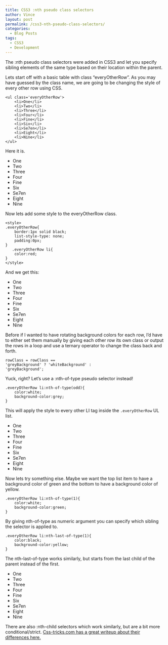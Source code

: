 ```yaml
---
title: CSS3 :nth pseudo class selectors
author: Vince
layout: post
permalink: /css3-nth-pseudo-class-selectors/
categories:
  - Blog Posts
tags:
  - CSS3
  - Development
---
```

The :nth pseudo class selectors were added in CSS3 and let you specify sibling elements of the same type based on their location within the parent.

Lets start off with a basic table with class &#8220;everyOtherRow&#8221;. As you may have guessed by the class name, we are going to be changing the style of every other row using CSS.

    <ul class='everyOtherRow'>
        <li>One</li>
        <li>Two</li>
        <li>Three</li>
        <li>Four</li>
        <li>Fine</li>
        <li>Six</li>
        <li>Se7en</li>
        <li>Eight</li>
        <li>Nine</li>
    </ul>
    

Here it is.

  * One
  * Two
  * Three
  * Four
  * Fine
  * Six
  * Se7en
  * Eight
  * Nine

Now lets add some style to the everyOtherRow class.

    <style>
    .everyOtherRow{
        border:1px solid black;
        list-style-type: none;
        padding:0px;
    }
       .everyOtherRow li{
        color:red;
    }
    </style>
    

And we get this:



<ul class='everyOtherRow1'>
  <li>
    One
  </li>
  <li>
    Two
  </li>
  <li>
    Three
  </li>
  <li>
    Four
  </li>
  <li>
    Fine
  </li>
  <li>
    Six
  </li>
  <li>
    Se7en
  </li>
  <li>
    Eight
  </li>
  <li>
    Nine
  </li>
</ul>

Before if I wanted to have rotating background colors for each row, I&#8217;d have to either set them manually by giving each other row its own class or output the rows in a loop and use a ternary operator to change the class back and forth.

    rowClass = rowClass == 
    'greyBackground' ? 'whiteBackground' : 
    'greyBackground';
    

Yuck, right? Let&#8217;s use a :nth-of-type pseudo selector instead!

    .everyOtherRow li:nth-of-type(odd){
        color:white;
        background-color:grey;
    }
    

This will apply the style to every other LI tag inside the `.everyOtherRow` UL list.



<ul class='everyOtherRow2'>
  <li>
    One
  </li>
  <li>
    Two
  </li>
  <li>
    Three
  </li>
  <li>
    Four
  </li>
  <li>
    Fine
  </li>
  <li>
    Six
  </li>
  <li>
    Se7en
  </li>
  <li>
    Eight
  </li>
  <li>
    Nine
  </li>
</ul>

Now lets try something else. Maybe we want the top list item to have a background color of green and the bottom to have a background color of yellow.

    .everyOtherRow li:nth-of-type(1){
        color:white;
        background-color:green;
    }
    

By giving nth-of-type as numeric argument you can specify which sibling the selector is applied to.

    .everyOtherRow li:nth-last-of-type(1){
        color:black;
        background-color:yellow;
    }
    

The nth-last-of-type works similarly, but starts from the last child of the parent instead of the first.



<ul class='everyOtherRow3'>
  <li>
    One
  </li>
  <li>
    Two
  </li>
  <li>
    Three
  </li>
  <li>
    Four
  </li>
  <li>
    Fine
  </li>
  <li>
    Six
  </li>
  <li>
    Se7en
  </li>
  <li>
    Eight
  </li>
  <li>
    Nine
  </li>
</ul>

There are also :nth-child selectors which work similarly, but are a bit more conditional/strict. [Css-tricks.com has a great writeup about their differences here.][1]

 [1]: http://css-tricks.com/the-difference-between-nth-child-and-nth-of-type/